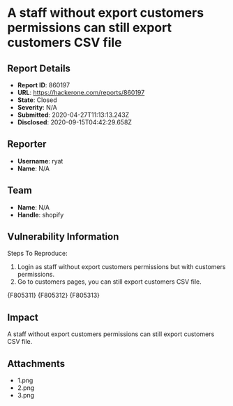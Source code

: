 # A staff without export customers permissions can still export customers CSV file

## Report Details
- **Report ID**: 860197
- **URL**: https://hackerone.com/reports/860197
- **State**: Closed
- **Severity**: N/A
- **Submitted**: 2020-04-27T11:13:13.243Z
- **Disclosed**: 2020-09-15T04:42:29.658Z

## Reporter
- **Username**: ryat
- **Name**: N/A

## Team
- **Name**: N/A
- **Handle**: shopify

## Vulnerability Information
Steps To Reproduce:

1. Login as staff without export customers permissions but with customers permissions.
2. Go to customers pages, you can still export customers CSV file.

{F805311}
{F805312}
{F805313}

## Impact

A staff without export customers permissions can still export customers CSV file.

## Attachments
- 1.png
- 2.png
- 3.png

